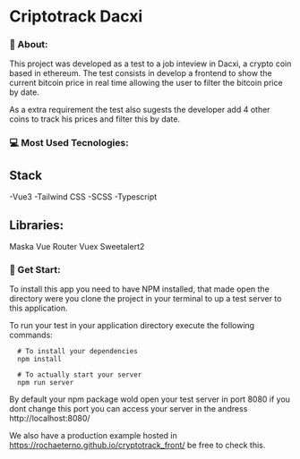 # Criptotrack Dacxi

### 📝 About:
This project was developed as a test to a job inteview in Dacxi, a crypto coin based in ethereum.
The test consists in develop a frontend to show the current bitcoin price in real time allowing the user to filter the bitcoin price by date.

As a extra requirement the test also sugests the developer add 4 other coins to track his prices and filter this by date.

### 💻 Most Used Tecnologies:
## Stack
-Vue3
-Tailwind CSS
-SCSS
-Typescript

## Libraries:
Maska
Vue Router
Vuex
Sweetalert2

### 🔧 Get Start:
To install this app you need to have NPM installed, that made open the directory were you clone the project in your terminal to up a test server to this application.

To run your test in your application directory execute the following commands:

``` 
  # To install your dependencies
  npm install

  # To actually start your server
  npm run server
```

By default your npm package wold open your test server in port 8080 if you dont change this port you can access your server in the andress http://localhost:8080/

We also have a production example hosted in https://rochaeterno.github.io/cryptotrack_front/ be free to check this.
